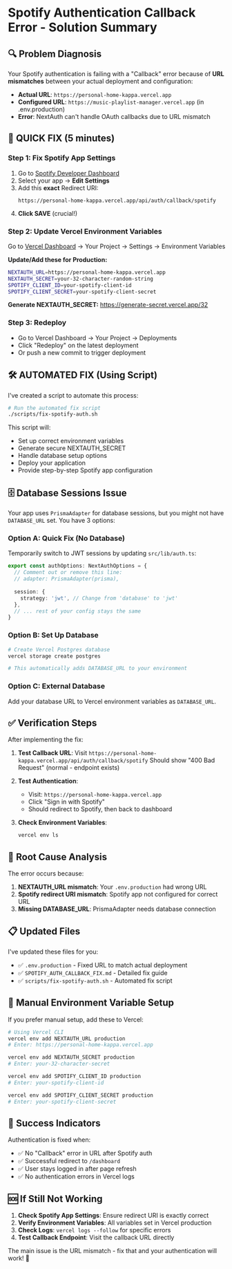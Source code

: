 # Spotify Authentication Callback Error - Solution Summary

## 🔍 Problem Diagnosis

Your Spotify authentication is failing with a "Callback" error because of **URL mismatches** between your actual deployment and configuration:

- **Actual URL**: `https://personal-home-kappa.vercel.app`
- **Configured URL**: `https://music-playlist-manager.vercel.app` (in .env.production)
- **Error**: NextAuth can't handle OAuth callbacks due to URL mismatch

## 🚀 QUICK FIX (5 minutes)

### Step 1: Fix Spotify App Settings
1. Go to [Spotify Developer Dashboard](https://developer.spotify.com/dashboard)
2. Select your app → **Edit Settings**
3. Add this **exact** Redirect URI:
   ```
   https://personal-home-kappa.vercel.app/api/auth/callback/spotify
   ```
4. **Click SAVE** (crucial!)

### Step 2: Update Vercel Environment Variables
Go to [Vercel Dashboard](https://vercel.com/dashboard) → Your Project → Settings → Environment Variables

**Update/Add these for Production:**
```bash
NEXTAUTH_URL=https://personal-home-kappa.vercel.app
NEXTAUTH_SECRET=your-32-character-random-string
SPOTIFY_CLIENT_ID=your-spotify-client-id
SPOTIFY_CLIENT_SECRET=your-spotify-client-secret
```

**Generate NEXTAUTH_SECRET:** https://generate-secret.vercel.app/32

### Step 3: Redeploy
- Go to Vercel Dashboard → Your Project → Deployments
- Click "Redeploy" on the latest deployment
- Or push a new commit to trigger deployment

## 🛠️ AUTOMATED FIX (Using Script)

I've created a script to automate this process:

```bash
# Run the automated fix script
./scripts/fix-spotify-auth.sh
```

This script will:
- Set up correct environment variables
- Generate secure NEXTAUTH_SECRET
- Handle database setup options
- Deploy your application
- Provide step-by-step Spotify app configuration

## 🗄️ Database Sessions Issue

Your app uses `PrismaAdapter` for database sessions, but you might not have `DATABASE_URL` set. You have 3 options:

### Option A: Quick Fix (No Database)
Temporarily switch to JWT sessions by updating `src/lib/auth.ts`:

```typescript
export const authOptions: NextAuthOptions = {
  // Comment out or remove this line:
  // adapter: PrismaAdapter(prisma),
  
  session: {
    strategy: 'jwt', // Change from 'database' to 'jwt'
  },
  // ... rest of your config stays the same
}
```

### Option B: Set Up Database
```bash
# Create Vercel Postgres database
vercel storage create postgres

# This automatically adds DATABASE_URL to your environment
```

### Option C: External Database
Add your database URL to Vercel environment variables as `DATABASE_URL`.

## ✅ Verification Steps

After implementing the fix:

1. **Test Callback URL**: Visit
   `https://personal-home-kappa.vercel.app/api/auth/callback/spotify`
   Should show "400 Bad Request" (normal - endpoint exists)

2. **Test Authentication**:
   - Visit: `https://personal-home-kappa.vercel.app`
   - Click "Sign in with Spotify"
   - Should redirect to Spotify, then back to dashboard

3. **Check Environment Variables**:
   ```bash
   vercel env ls
   ```

## 🎯 Root Cause Analysis

The error occurs because:

1. **NEXTAUTH_URL mismatch**: Your `.env.production` had wrong URL
2. **Spotify redirect URI mismatch**: Spotify app not configured for correct URL
3. **Missing DATABASE_URL**: PrismaAdapter needs database connection

## 📋 Updated Files

I've updated these files for you:
- ✅ `.env.production` - Fixed URL to match actual deployment
- ✅ `SPOTIFY_AUTH_CALLBACK_FIX.md` - Detailed fix guide
- ✅ `scripts/fix-spotify-auth.sh` - Automated fix script

## 🔧 Manual Environment Variable Setup

If you prefer manual setup, add these to Vercel:

```bash
# Using Vercel CLI
vercel env add NEXTAUTH_URL production
# Enter: https://personal-home-kappa.vercel.app

vercel env add NEXTAUTH_SECRET production
# Enter: your-32-character-secret

vercel env add SPOTIFY_CLIENT_ID production
# Enter: your-spotify-client-id

vercel env add SPOTIFY_CLIENT_SECRET production
# Enter: your-spotify-client-secret
```

## 🎉 Success Indicators

Authentication is fixed when:
- ✅ No "Callback" error in URL after Spotify auth
- ✅ Successful redirect to `/dashboard`
- ✅ User stays logged in after page refresh
- ✅ No authentication errors in Vercel logs

## 🆘 If Still Not Working

1. **Check Spotify App Settings**: Ensure redirect URI is exactly correct
2. **Verify Environment Variables**: All variables set in Vercel production
3. **Check Logs**: `vercel logs --follow` for specific errors
4. **Test Callback Endpoint**: Visit the callback URL directly

The main issue is the URL mismatch - fix that and your authentication will work! 🎵